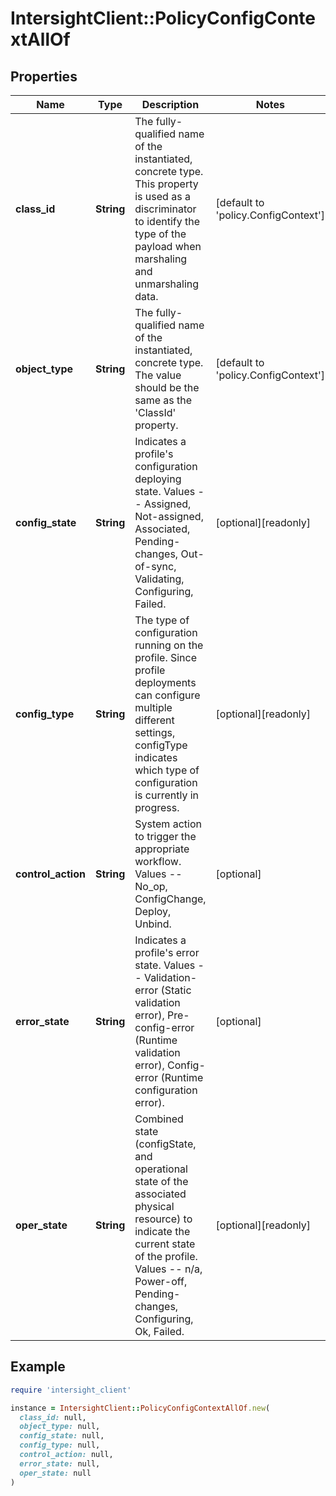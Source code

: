 # IntersightClient::PolicyConfigContextAllOf

## Properties

| Name | Type | Description | Notes |
| ---- | ---- | ----------- | ----- |
| **class_id** | **String** | The fully-qualified name of the instantiated, concrete type. This property is used as a discriminator to identify the type of the payload when marshaling and unmarshaling data. | [default to &#39;policy.ConfigContext&#39;] |
| **object_type** | **String** | The fully-qualified name of the instantiated, concrete type. The value should be the same as the &#39;ClassId&#39; property. | [default to &#39;policy.ConfigContext&#39;] |
| **config_state** | **String** | Indicates a profile&#39;s configuration deploying state. Values -- Assigned, Not-assigned, Associated, Pending-changes, Out-of-sync, Validating, Configuring, Failed. | [optional][readonly] |
| **config_type** | **String** | The type of configuration running on the profile. Since profile deployments can configure multiple different settings, configType indicates which type of configuration is currently in progress. | [optional][readonly] |
| **control_action** | **String** | System action to trigger the appropriate workflow. Values -- No_op, ConfigChange, Deploy, Unbind. | [optional] |
| **error_state** | **String** | Indicates a profile&#39;s error state. Values -- Validation-error (Static validation error), Pre-config-error (Runtime validation error), Config-error (Runtime configuration error). | [optional] |
| **oper_state** | **String** | Combined state (configState, and operational state of the associated physical resource) to indicate the current state of the profile. Values -- n/a, Power-off, Pending-changes, Configuring, Ok, Failed. | [optional][readonly] |

## Example

```ruby
require 'intersight_client'

instance = IntersightClient::PolicyConfigContextAllOf.new(
  class_id: null,
  object_type: null,
  config_state: null,
  config_type: null,
  control_action: null,
  error_state: null,
  oper_state: null
)
```

